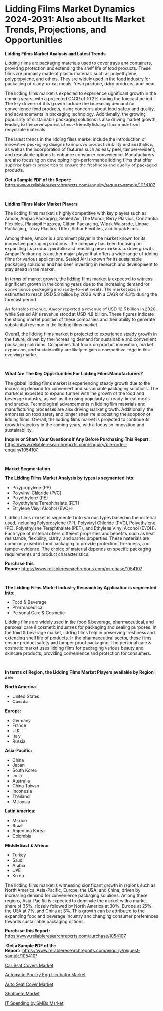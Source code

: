 <p><h1>Lidding Films Market Dynamics 2024-2031: Also about Its Market Trends, Projections, and Opportunities</h1></p><p><strong>Lidding Films Market Analysis and Latest Trends</strong></p>
<p><p>Lidding films are packaging materials used to cover trays and containers, providing protection and extending the shelf life of food products. These films are primarily made of plastic materials such as polyethylene, polypropylene, and others. They are widely used in the food industry for packaging of ready-to-eat meals, fresh produce, dairy products, and meat.</p><p>The lidding films market is expected to experience significant growth in the coming years, with a projected CAGR of 10.2% during the forecast period. The key drivers of this growth include the increasing demand for convenience food products, rising concerns about food safety and quality, and advancements in packaging technology. Additionally, the growing popularity of sustainable packaging solutions is also driving market growth, leading to the development of eco-friendly lidding films made from recyclable materials.</p><p>The latest trends in the lidding films market include the introduction of innovative packaging designs to improve product visibility and aesthetics, as well as the incorporation of features such as easy peel, tamper-evident, and resealable options to enhance consumer convenience. Manufacturers are also focusing on developing high-performance lidding films that offer superior barrier properties to ensure the freshness and quality of packaged products.</p></p>
<p><strong>Get a Sample PDF of the Report:&nbsp;</strong> <a href="https://www.reliableresearchreports.com/enquiry/request-sample/1054107">https://www.reliableresearchreports.com/enquiry/request-sample/1054107</a></p>
<p>&nbsp;</p>
<p><strong>Lidding Films Major Market Players</strong></p>
<p><p>The lidding films market is highly competitive with key players such as Amcor, Ampac Packaging, Sealed Air, The Mondi, Berry Plastics, Constantia Flexibles, Plastopil Hazorea, Clifton Packaging, Wipak Walsrode, Linpac Packaging, Toray Plastics, Uflex, Schur Flexibles, and Impak Films. </p><p>Among these, Amcor is a prominent player in the market known for its innovative packaging solutions. The company has been focusing on expanding its product portfolio and reaching new markets to drive growth. Ampac Packaging is another major player that offers a wide range of lidding films for various applications. Sealed Air is known for its sustainable packaging solutions and has been investing in research and development to stay ahead in the market.</p><p>In terms of market growth, the lidding films market is expected to witness significant growth in the coming years due to the increasing demand for convenience packaging and ready-to-eat meals. The market size is estimated to reach USD 5.8 billion by 2026, with a CAGR of 4.3% during the forecast period.</p><p>As for sales revenue, Amcor reported a revenue of USD 12.5 billion in 2020, while Sealed Air's revenue stood at USD 4.8 billion. These figures indicate the strong market position of these companies and their ability to generate substantial revenue in the lidding films market.</p><p>Overall, the lidding films market is projected to experience steady growth in the future, driven by the increasing demand for sustainable and convenient packaging solutions. Companies that focus on product innovation, market expansion, and sustainability are likely to gain a competitive edge in this evolving market.</p></p>
<p>&nbsp;</p>
<p><strong>What Are The Key Opportunities For Lidding Films Manufacturers?</strong></p>
<p><p>The global lidding films market is experiencing steady growth due to the increasing demand for convenient and sustainable packaging solutions. The market is expected to expand further with the growth of the food and beverage industry, as well as the rising popularity of ready-to-eat meals and snacks. Technological advancements in lidding film materials and manufacturing processes are also driving market growth. Additionally, the emphasis on food safety and longer shelf life is boosting the adoption of lidding films. Overall, the lidding films market is projected to continue its growth trajectory in the coming years, with a focus on innovation and sustainability.</p></p>
<p><strong>Inquire or Share Your Questions If Any Before Purchasing This Report:</strong> <a href="https://www.reliableresearchreports.com/enquiry/pre-order-enquiry/1054107">https://www.reliableresearchreports.com/enquiry/pre-order-enquiry/1054107</a></p>
<p>&nbsp;</p>
<p><strong>Market Segmentation</strong></p>
<p><strong>The Lidding Films Market Analysis by types is segmented into:</strong></p>
<p><ul><li>Polypropylene (PP)</li><li>Polyvinyl Chloride (PVC)</li><li>Polyethylene (PE)</li><li>Polyethylene Terephthalate (PET)</li><li>Ethylene Vinyl Alcohol (EVOH)</li></ul></p>
<p><p>Lidding films market is segmented into various types based on the material used, including Polypropylene (PP), Polyvinyl Chloride (PVC), Polyethylene (PE), Polyethylene Terephthalate (PET), and Ethylene Vinyl Alcohol (EVOH). Each type of material offers different properties and benefits, such as heat resistance, flexibility, clarity, and barrier properties. These materials are commonly used in food packaging to provide protection, freshness, and tamper-evidence. The choice of material depends on specific packaging requirements and product characteristics.</p></p>
<p><strong>Purchase this Report:&nbsp;</strong><a href="https://www.reliableresearchreports.com/purchase/1054107">https://www.reliableresearchreports.com/purchase/1054107</a></p>
<p>&nbsp;</p>
<p><strong>The Lidding Films Market Industry Research by Application is segmented into:</strong></p>
<p><ul><li>Food & Beverage</li><li>Pharmaceutical</li><li>Personal Care & Cosmetic</li></ul></p>
<p><p>Lidding films are widely used in the food & beverage, pharmaceutical, and personal care & cosmetic industries for packaging and sealing purposes. In the food & beverage market, lidding films help in preserving freshness and extending shelf life of products. In the pharmaceutical sector, these films ensure product safety and tamper-proof packaging. The personal care & cosmetic market uses lidding films for packaging various beauty and skincare products, providing convenience and protection for consumers.</p></p>
<p>&nbsp;</p>
<p><strong>In terms of Region, the Lidding Films Market Players available by Region are:</strong></p>
<p>
    <p> <strong> North America: </strong>
        <ul>
            <li>United States</li>
            <li>Canada</li>
        </ul>
        </p> 
    <p> <strong> Europe: </strong>
        <ul>
            <li>Germany</li>
            <li>France</li>
            <li>U.K.</li>
            <li>Italy</li>
            <li>Russia</li>
        </ul>
        </p> 
    <p> <strong> Asia-Pacific: </strong>
        <ul>
            <li>China</li>
            <li>Japan</li>
            <li>South Korea</li>
            <li>India</li>
            <li>Australia</li>
            <li>China Taiwan</li>
            <li>Indonesia</li>
            <li>Thailand</li>
            <li>Malaysia</li>
        </ul>
        </p> 
    <p> <strong> Latin America: </strong>
        <ul>
            <li>Mexico</li>
            <li>Brazil</li>
            <li>Argentina Korea</li>
            <li>Colombia</li>
        </ul>
        </p> 
    <p> <strong> Middle East & Africa: </strong>
        <ul>
            <li>Turkey</li>
            <li>Saudi</li>
            <li>Arabia</li>
            <li>UAE</li>
            <li>Korea</li>
        </ul>
    </p>
    </p>
<p><p>The lidding films market is witnessing significant growth in regions such as North America, Asia-Pacific, Europe, the USA, and China, driven by increasing demand for convenience packaging solutions. Among these regions, Asia-Pacific is expected to dominate the market with a market share of 35%, closely followed by North America at 30%, Europe at 25%, the USA at 7%, and China at 3%. This growth can be attributed to the expanding food and beverage industry and changing consumer preferences towards sustainable packaging options.</p></p>
<p><strong>Purchase this Report: </strong><a href="https://www.reliableresearchreports.com/purchase/1054107">https://www.reliableresearchreports.com/purchase/1054107</a></p>
<p>&nbsp;<strong>Get a Sample PDF of the Report:&nbsp;&nbsp;</strong><a href="https://www.reliableresearchreports.com/enquiry/request-sample/1054107">https://www.reliableresearchreports.com/enquiry/request-sample/1054107</a></p>
<p><strong></strong></p>
<p><p><a href="https://issuu.com/reportprime-2/docs/car-seat-covers-market-size-2030.pptx">Car Seat Covers Market</a></p><p><a href="https://view.publitas.com/reportprime-1/automatic-poultry-egg-incubator-market-offer-valuable-insights-into-market-size-market-share-market-trends-and-projections-spanning-from-2023-to-2030/">Automatic Poultry Egg Incubator Market</a></p><p><a href="https://issuu.com/reportprime-2/docs/auto-seat-cover-market-size-2030.pptx">Auto Seat Cover Market</a></p><p><a href="https://github.com/joannagoyvaerts/Market-Research-Report-List-1/blob/main/shotcrete-market.md">Shotcrete Market</a></p><p><a href="https://valiant-lunge-8fe.notion.site/IT-Spending-by-SMBs-Market-Provides-Detailed-Segmentation-of-this-Market-based-on-Type-Application--d98e7fa7e92447ddb920dfd9a212de58">IT Spending by SMBs Market</a></p></p>